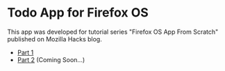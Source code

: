 Todo App for Firefox OS
============

This app was developed for tutorial series "Firefox OS App From Scratch" published on Mozilla Hacks blog.

* [Part 1](https://hacks.mozilla.org/2013/06/building-a-todo-app-for-firefox-os-part-1/)
* [Part 2](http://hacks.mozilla.org/) (Coming Soon...)
